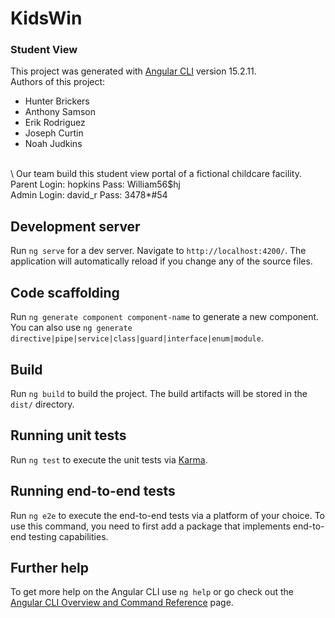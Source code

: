 # KidsWin 
### Student View

This project was generated with [Angular CLI](https://github.com/angular/angular-cli) version 15.2.11.
\
Authors of this project: 
* Hunter Brickers
* Anthony Samson
* Erik Rodriguez
* Joseph Curtin
* Noah Judkins

\
\ 
Our team build this student view portal of a fictional childcare facility. 
\
Parent Login: hopkins       Pass: William56$hj
\
Admin Login: david_r        Pass: 3478*#54

## Development server

Run `ng serve` for a dev server. Navigate to `http://localhost:4200/`. The application will automatically reload if you change any of the source files.

## Code scaffolding

Run `ng generate component component-name` to generate a new component. You can also use `ng generate directive|pipe|service|class|guard|interface|enum|module`.

## Build

Run `ng build` to build the project. The build artifacts will be stored in the `dist/` directory.

## Running unit tests

Run `ng test` to execute the unit tests via [Karma](https://karma-runner.github.io).

## Running end-to-end tests

Run `ng e2e` to execute the end-to-end tests via a platform of your choice. To use this command, you need to first add a package that implements end-to-end testing capabilities.

## Further help

To get more help on the Angular CLI use `ng help` or go check out the [Angular CLI Overview and Command Reference](https://angular.io/cli) page.
